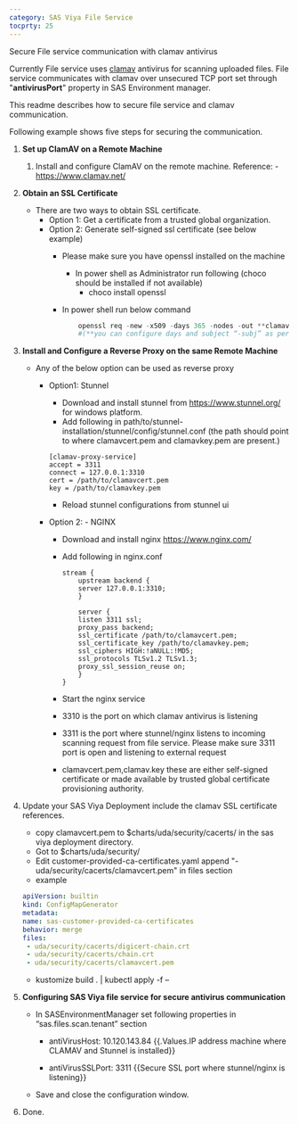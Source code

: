 ```yaml
---
category: SAS Viya File Service
tocprty: 25
---
```


Secure File service communication with clamav antivirus

Currently File service uses [clamav](https://www.clamav.net/) antivirus for scanning uploaded files. File service communicates with clamav over unsecured TCP port set through "**antivirusPort**" property in SAS Environment manager.

This readme describes how to secure file service and clamav communication.

Following example shows five steps for securing the communication.

1. **Set up ClamAV on a Remote Machine**
   1. Install and configure ClamAV on the remote machine. Reference: - <https://www.clamav.net/>
2. **Obtain an SSL Certificate**
   - There are two ways to obtain SSL certificate.
      - Option 1: Get a certificate from a trusted global organization.
      - Option 2: Generate self-signed ssl certificate (see below example)
         - Please make sure you have openssl installed on the machine
            - In power shell as Administrator run following (choco should be installed if not available)
               - choco install openssl
         - In power shell run below command

            ```powershell
                openssl req -new -x509 -days 365 -nodes -out **clamavcert.pem** -keyout **clamavkey.pem -subj "/C=US/ST=California/L=Los Angeles/O=My Company Inc/CN=www.example.com"
                #(**you can configure days and subject “-subj” as per your requirements**)**
            ```

3. **Install and Configure a Reverse Proxy on the same Remote Machine**
   - Any of the below option can be used as reverse proxy
     - Option1: Stunnel
       - Download and install stunnel from <https://www.stunnel.org/> for windows platform.
       - Add following in path/to/stunnel-installation/stunnel/config/stunnel.conf (the path should point to where clamavcert.pem and clamavkey.pem are present.)

        ```plaintext
        [clamav-proxy-service]
        accept = 3311
        connect = 127.0.0.1:3310
        cert = /path/to/clamavcert.pem
        key = /path/to/clamavkey.pem
        ```

       - Reload stunnel configurations from stunnel ui
     - Option 2: - NGINX
       - Download and install nginx <https://www.nginx.com/>
       - Add following in nginx.conf

            ```nginx
            stream {
                upstream backend {
                server 127.0.0.1:3310;
                }

                server {
                listen 3311 ssl;
                proxy_pass backend;
                ssl_certificate /path/to/clamavcert.pem;
                ssl_certificate_key /path/to/clamavkey.pem;
                ssl_ciphers HIGH:!aNULL:!MD5;
                ssl_protocols TLSv1.2 TLSv1.3;
                proxy_ssl_session_reuse on;
                }
            }
            ```

       - Start the nginx service
       - 3310 is the port on which clamav antivirus is listening
       - 3311 is the port where stunnel/nginx listens to incoming scanning request from file service. Please make sure 3311 port is open and listening to external request
       - clamavcert.pem,clamav.key these are either self-signed  certificate or made available by trusted global certificate provisioning authority.
4. Update your SAS Viya Deployment include the clamav SSL certificate references.
   - copy clamavcert.pem to $charts/uda/security/cacerts/ in the sas viya deployment directory.
   - Got to $charts/uda/security/
   - Edit customer-provided-ca-certificates.yaml append "- uda/security/cacerts/clamavcert.pem" in files section
   - example

   ```yaml
   apiVersion: builtin
   kind: ConfigMapGenerator
   metadata:
   name: sas-customer-provided-ca-certificates
   behavior: merge
   files:
    - uda/security/cacerts/digicert-chain.crt
    - uda/security/cacerts/chain.crt
    - uda/security/cacerts/clamavcert.pem
   ```

   - kustomize build . | kubectl apply -f –
5. **Configuring SAS Viya file service for secure antivirus communication**
   - In SASEnvironmentManager set following properties in “sas.files.scan.tenant” section
     - antiVirusHost: 10.120.143.84 {{.Values.IP address machine where CLAMAV and Stunnel is installed}}

     - antiVirusSSLPort: 3311 {{Secure SSL port where stunnel/nginx is listening}}
   - Save and close the configuration window.
6. Done.
